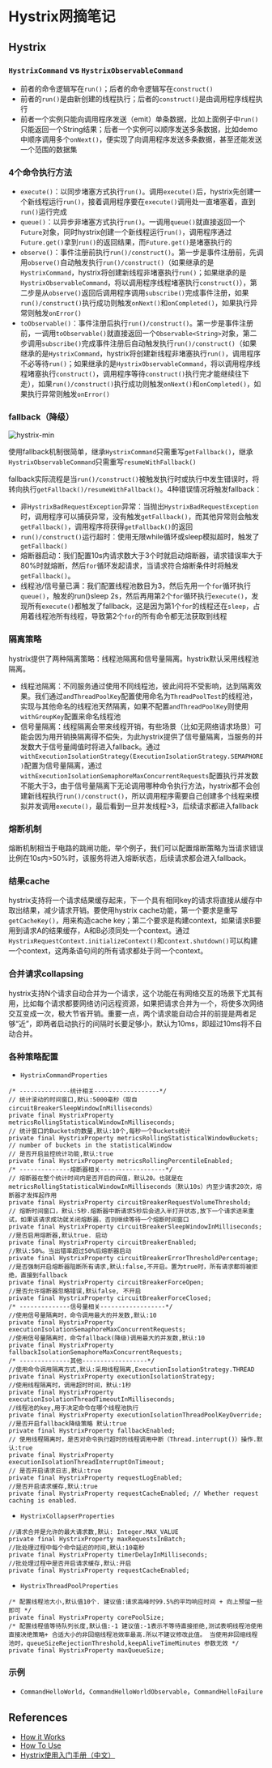 # Hystrix网摘笔记

## Hystrix
### `HystrixCommand` vs `HystrixObservableCommand`
- 前者的命令逻辑写在`run()`；后者的命令逻辑写在`construct()`
- 前者的`run()`是由新创建的线程执行；后者的`construct()`是由调用程序线程执行
- 前者一个实例只能向调用程序发送（emit）单条数据，比如上面例子中`run()`只能返回一个String结果；后者一个实例可以顺序发送多条数据，比如demo中顺序调用多个`onNext()`，便实现了向调用程序发送多条数据，甚至还能发送一个范围的数据集

### 4个命令执行方法
- `execute()`：以同步堵塞方式执行`run()`。调用`execute()`后，hystrix先创建一个新线程运行`run()`，接着调用程序要在`execute()`调用处一直堵塞着，直到`run()`运行完成
- `queue()`：以异步非堵塞方式执行`run()`。一调用`queue()`就直接返回一个`Future`对象，同时hystrix创建一个新线程运行`run()`，调用程序通过`Future.get()`拿到`run()`的返回结果，而`Future.get()`是堵塞执行的
- `observe()`：事件注册前执行`run()/construct()`。第一步是事件注册前，先调用`observe()`自动触发执行`run()/construct()`（如果继承的是`HystrixCommand`，hystrix将创建新线程非堵塞执行`run()`；如果继承的是`HystrixObservableCommand`，将以调用程序线程堵塞执行`construct()`），第二步是从`observe()`返回后调用程序调用`subscribe()`完成事件注册，如果`run()/construct()`执行成功则触发`onNext()`和`onCompleted()`，如果执行异常则触发`onError()`
- `toObservable()`：事件注册后执行`run()/construct()`。第一步是事件注册前，一调用`toObservable()`就直接返回一个`Observable<String>`对象，第二步调用`subscribe()`完成事件注册后自动触发执行`run()/construct()`（如果继承的是`HystrixCommand`，hystrix将创建新线程非堵塞执行`run()`，调用程序不必等待`run()`；如果继承的是`HystrixObservableCommand`，将以调用程序线程堵塞执行`construct()`，调用程序等待`construct()`执行完才能继续往下走），如果`run()/construct()`执行成功则触发`onNext()`和`onCompleted()`，如果执行异常则触发`onError()`

### fallback（降级）
![hystrix-min](https://s0.wailian.download/2018/10/31/hystrix-min.png)

使用fallback机制很简单，继承`HystrixCommand`只需重写`getFallback()`，继承`HystrixObservableCommand`只需重写`resumeWithFallback()`

fallback实际流程是当`run()/construct()`被触发执行时或执行中发生错误时，将转向执行`getFallback()/resumeWithFallback()`。4种错误情况将触发fallback：
- 非`HystrixBadRequestException`异常：当抛出`HystrixBadRequestException`时，调用程序可以捕获异常，没有触发`getFallback()`，而其他异常则会触发`getFallback()`，调用程序将获得`getFallback()`的返回
- `run()/construct()`运行超时：使用无限while循环或sleep模拟超时，触发了`getFallback()`
- 熔断器启动：我们配置10s内请求数大于3个时就启动熔断器，请求错误率大于80%时就熔断，然后`for`循环发起请求，当请求符合熔断条件时将触发`getFallback()`。
- 线程池/信号量已满：我们配置线程池数目为3，然后先用一个`for`循环执行`queue()`，触发的run()sleep 2s，然后再用第2个`for`循环执行`execute()`，发现所有`execute()`都触发了fallback，这是因为第1个`for`的线程还在`sleep`，占用着线程池所有线程，导致第2个`for`的所有命令都无法获取到线程

### 隔离策略
hystrix提供了两种隔离策略：线程池隔离和信号量隔离。hystrix默认采用线程池隔离。
- 线程池隔离：不同服务通过使用不同线程池，彼此间将不受影响，达到隔离效果。我们通过`andThreadPoolKey`配置使用命名为`ThreadPoolTest`的线程池，实现与其他命名的线程池天然隔离，如果不配置`andThreadPoolKey`则使用`withGroupKey`配置来命名线程池
- 信号量隔离：线程隔离会带来线程开销，有些场景（比如无网络请求场景）可能会因为用开销换隔离得不偿失，为此hystrix提供了信号量隔离，当服务的并发数大于信号量阈值时将进入fallback。通过`withExecutionIsolationStrategy(ExecutionIsolationStrategy.SEMAPHORE)`配置为信号量隔离，通过`withExecutionIsolationSemaphoreMaxConcurrentRequests`配置执行并发数不能大于3，由于信号量隔离下无论调用哪种命令执行方法，hystrix都不会创建新线程执行`run()/construct()`，所以调用程序需要自己创建多个线程来模拟并发调用`execute()`，最后看到一旦并发线程>3，后续请求都进入fallback

### 熔断机制
熔断机制相当于电路的跳闸功能，举个例子，我们可以配置熔断策略为当请求错误比例在10s内>50%时，该服务将进入熔断状态，后续请求都会进入fallback。

### 结果cache
hystrix支持将一个请求结果缓存起来，下一个具有相同key的请求将直接从缓存中取出结果，减少请求开销。要使用hystrix cache功能，第一个要求是重写`getCacheKey()`，用来构造cache key；第二个要求是构建context，如果请求B要用到请求A的结果缓存，A和B必须同处一个context。通过`HystrixRequestContext.initializeContext()`和`context.shutdown()`可以构建一个context，这两条语句间的所有请求都处于同一个context。

### 合并请求collapsing
hystrix支持N个请求自动合并为一个请求，这个功能在有网络交互的场景下尤其有用，比如每个请求都要网络访问远程资源，如果把请求合并为一个，将使多次网络交互变成一次，极大节省开销。重要一点，两个请求能自动合并的前提是两者足够“近”，即两者启动执行的间隔时长要足够小，默认为10ms，即超过10ms将不自动合并。

### 各种策略配置
- `HystrixCommandProperties`

```
/* --------------统计相关------------------*/ 
// 统计滚动的时间窗口,默认:5000毫秒（取自circuitBreakerSleepWindowInMilliseconds）   
private final HystrixProperty metricsRollingStatisticalWindowInMilliseconds;   
// 统计窗口的Buckets的数量,默认:10个,每秒一个Buckets统计   
private final HystrixProperty metricsRollingStatisticalWindowBuckets; // number of buckets in the statisticalWindow   
// 是否开启监控统计功能,默认:true   
private final HystrixProperty metricsRollingPercentileEnabled;   
/* --------------熔断器相关------------------*/ 
// 熔断器在整个统计时间内是否开启的阀值，默认20。也就是在metricsRollingStatisticalWindowInMilliseconds（默认10s）内至少请求20次，熔断器才发挥起作用   
private final HystrixProperty circuitBreakerRequestVolumeThreshold;   
// 熔断时间窗口，默认:5秒.熔断器中断请求5秒后会进入半打开状态,放下一个请求进来重试，如果该请求成功就关闭熔断器，否则继续等待一个熔断时间窗口
private final HystrixProperty circuitBreakerSleepWindowInMilliseconds;   
//是否启用熔断器,默认true. 启动   
private final HystrixProperty circuitBreakerEnabled;   
//默认:50%。当出错率超过50%后熔断器启动
private final HystrixProperty circuitBreakerErrorThresholdPercentage;  
//是否强制开启熔断器阻断所有请求,默认:false,不开启。置为true时，所有请求都将被拒绝，直接到fallback 
private final HystrixProperty circuitBreakerForceOpen;   
//是否允许熔断器忽略错误,默认false, 不开启   
private final HystrixProperty circuitBreakerForceClosed; 
/* --------------信号量相关------------------*/ 
//使用信号量隔离时，命令调用最大的并发数,默认:10   
private final HystrixProperty executionIsolationSemaphoreMaxConcurrentRequests;   
//使用信号量隔离时，命令fallback(降级)调用最大的并发数,默认:10   
private final HystrixProperty fallbackIsolationSemaphoreMaxConcurrentRequests; 
/* --------------其他------------------*/ 
//使用命令调用隔离方式,默认:采用线程隔离,ExecutionIsolationStrategy.THREAD   
private final HystrixProperty executionIsolationStrategy;   
//使用线程隔离时，调用超时时间，默认:1秒   
private final HystrixProperty executionIsolationThreadTimeoutInMilliseconds;   
//线程池的key,用于决定命令在哪个线程池执行   
private final HystrixProperty executionIsolationThreadPoolKeyOverride;   
//是否开启fallback降级策略 默认:true   
private final HystrixProperty fallbackEnabled;   
// 使用线程隔离时，是否对命令执行超时的线程调用中断（Thread.interrupt()）操作.默认:true   
private final HystrixProperty executionIsolationThreadInterruptOnTimeout; 
// 是否开启请求日志,默认:true   
private final HystrixProperty requestLogEnabled;   
//是否开启请求缓存,默认:true   
private final HystrixProperty requestCacheEnabled; // Whether request caching is enabled.
```

- `HystrixCollapserProperties`

```
//请求合并是允许的最大请求数,默认: Integer.MAX_VALUE   
private final HystrixProperty maxRequestsInBatch;   
//批处理过程中每个命令延迟的时间,默认:10毫秒   
private final HystrixProperty timerDelayInMilliseconds;   
//批处理过程中是否开启请求缓存,默认:开启   
private final HystrixProperty requestCacheEnabled;
```

- `HystrixThreadPoolProperties`

```
/* 配置线程池大小,默认值10个. 建议值:请求高峰时99.5%的平均响应时间 + 向上预留一些即可 */ 
private final HystrixProperty corePoolSize; 
/* 配置线程值等待队列长度,默认值:-1 建议值:-1表示不等待直接拒绝,测试表明线程池使用直接决绝策略+ 合适大小的非回缩线程池效率最高.所以不建议修改此值。 当使用非回缩线程池时，queueSizeRejectionThreshold,keepAliveTimeMinutes 参数无效 */
private final HystrixProperty maxQueueSize;
```

### 示例
- `CommandHelloWorld`，`CommandHelloWorldObservable`，`CommandHelloFailure`

## References
- [How it Works](https://github.com/Netflix/Hystrix/wiki/How-it-Works)
- [How To Use](https://github.com/Netflix/Hystrix/wiki/How-To-Use)
- [Hystrix使用入门手册（中文）](https://www.jianshu.com/p/b9af028efebb)